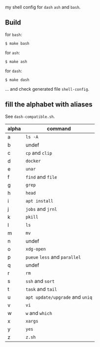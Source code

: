 my shell config for ``dash`` ``ash`` and ``bash``.

## Build

for ``bash``:

```shell
$ make bash
```

for ``ash``:

```shell
$ make ash
```

for ``dash``:

```shell
$ make dash
```

... and check generated file ``shell-config``.

## fill the alphabet with aliases

See `dash-compatible.sh`.

|  alpha   | command  |
|  ----  | ----  |
| a  | `ls -A` |
| b  | undef |
| c  | `cp` and `clip` |
| d  | `docker` |
| e  | `unar` |
| f  | `find` and `file` |
| g  | `grep` |
| h  | `head` |
| i  | `apt install` |
| j  | `jobs` and `jrnl` |
| k  | `pkill` |
| l  | `ls` |
| m  | `mv` |
| n  | undef |
| o  | `xdg-open` |
| p  | `pueue` `less` and `parallel` |
| q  | undef |
| r  | `rm` |
| s  | `ssh` and `sort` |
| t  | `task` and `tail` |
| u  | `apt update/upgrade` and `uniq` |
| v  | `vi` |
| w  | `w` and `which` |
| x  | `xargs` |
| y  | `yes` |
| z  | `z.sh` |
